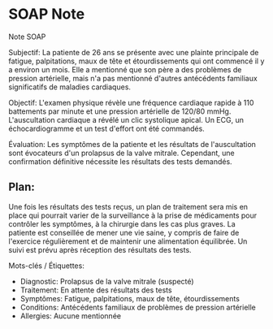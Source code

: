 # SOAP Note

Note SOAP

Subjectif: 
La patiente de 26 ans se présente avec une plainte principale de fatigue, palpitations, maux de tête et étourdissements qui ont commencé il y a environ un mois. Elle a mentionné que son père a des problèmes de pression artérielle, mais n'a pas mentionné d'autres antécédents familiaux significatifs de maladies cardiaques.

Objectif: 
L'examen physique révèle une fréquence cardiaque rapide à 110 battements par minute et une pression artérielle de 120/80 mmHg. L'auscultation cardiaque a révélé un clic systolique apical. Un ECG, un échocardiogramme et un test d'effort ont été commandés.

Évaluation: 
Les symptômes de la patiente et les résultats de l'auscultation sont évocateurs d'un prolapsus de la valve mitrale. Cependant, une confirmation définitive nécessite les résultats des tests demandés.

## Plan: 
Une fois les résultats des tests reçus, un plan de traitement sera mis en place qui pourrait varier de la surveillance à la prise de médicaments pour contrôler les symptômes, à la chirurgie dans les cas plus graves. La patiente est conseillée de mener une vie saine, y compris de faire de l'exercice régulièrement et de maintenir une alimentation équilibrée. Un suivi est prévu après réception des résultats des tests.

Mots-clés / Étiquettes: 

- Diagnostic: Prolapsus de la valve mitrale (suspecté)
- Traitement: En attente des résultats des tests
- Symptômes: Fatigue, palpitations, maux de tête, étourdissements
- Conditions: Antécédents familiaux de problèmes de pression artérielle
- Allergies: Aucune mentionnée
